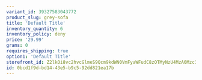 ```yaml
---
variant_id: 39327583043772
product_slug: grey-sofa
title: 'Default Title'
inventory_quantity: 6
inventory_policy: deny
price: '29.99'
grams: 0
requires_shipping: true
option1: 'Default Title'
storefront_id: Z2lkOi8vc2hvcGlmeS9Qcm9kdWN0VmFyaWFudC8zOTMyNzU4MzA0Mzc3Mg==
id: 0bcd1f9d-bd14-43e5-b9c5-92dd821ea17b
---
```

